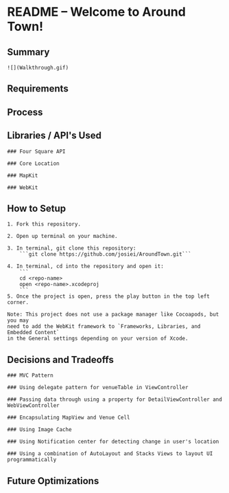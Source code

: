 # README – Welcome to Around Town! 

## Summary 
    ![](Walkthrough.gif)

## Requirements

## Process 

## Libraries / API's Used
    ### Four Square API 
    
    ### Core Location
    
    ### MapKit 
    
    ### WebKit

## How to Setup 

    1. Fork this repository. 
    
    2. Open up terminal on your machine. 
    
    3. In terminal, git clone this repository: 
        ```git clone https://github.com/josiei/AroundTown.git```
        
    4. In terminal, cd into the repository and open it:
        ``` 
        cd <repo-name>
        open <repo-name>.xcodeproj
        ```
    5. Once the project is open, press the play button in the top left corner. 
    
    Note: This project does not use a package manager like Cocoapods, but you may 
    need to add the WebKit framework to `Frameworks, Libraries, and Embedded Content`
    in the General settings depending on your version of Xcode. 

## Decisions and Tradeoffs

    ### MVC Pattern
    
    ### Using delegate pattern for venueTable in ViewController 
    
    ### Passing data through using a property for DetailViewController and WebViewController
    
    ### Encapsulating MapView and Venue Cell
    
    ### Using Image Cache 
    
    ### Using Notification center for detecting change in user's location
    
    ### Using a combination of AutoLayout and Stacks Views to layout UI programmatically

## Future Optimizations 
    
    
## 

